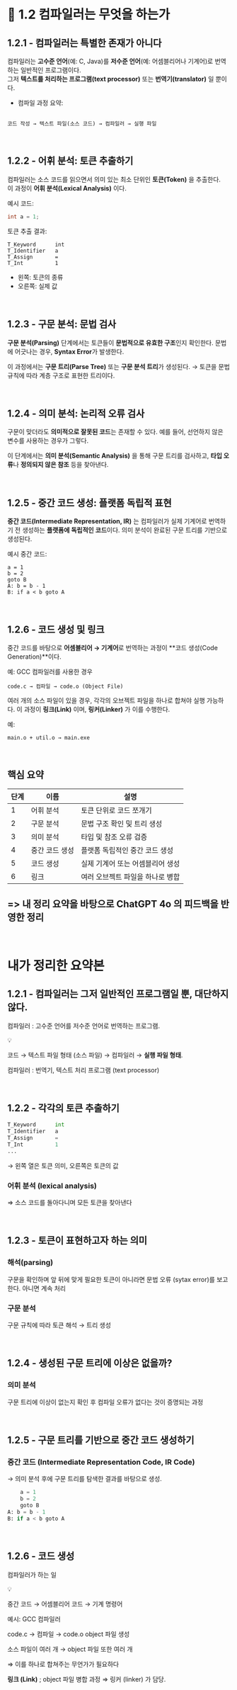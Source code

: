 
# 📘 1.2 컴파일러는 무엇을 하는가

## 1.2.1 - 컴파일러는 특별한 존재가 아니다

컴파일러는 **고수준 언어**(예: C, Java)를 **저수준 언어**(예: 어셈블리어나 기계어)로 번역하는 일반적인 프로그램이다.  
그저 **텍스트를 처리하는 프로그램(text processor)** 또는 **번역기(translator)** 일 뿐이다.

- 컴파일 과정 요약:

```

코드 작성 → 텍스트 파일(소스 코드) → 컴파일러 → 실행 파일

````

<br>

## 1.2.2 - 어휘 분석: 토큰 추출하기

컴파일러는 소스 코드를 읽으면서 의미 있는 최소 단위인 **토큰(Token)** 을 추출한다.  
이 과정이 **어휘 분석(Lexical Analysis)** 이다.

예시 코드:
```c
int a = 1;
````

토큰 추출 결과:

```
T_Keyword      int  
T_Identifier   a  
T_Assign       =  
T_Int          1  
```

* 왼쪽: 토큰의 종류
* 오른쪽: 실제 값

<br>

## 1.2.3 - 구문 분석: 문법 검사

**구문 분석(Parsing)** 단계에서는 토큰들이 **문법적으로 유효한 구조**인지 확인한다.
문법에 어긋나는 경우, **Syntax Error**가 발생한다.

이 과정에서는 **구문 트리(Parse Tree)** 또는 **구문 분석 트리**가 생성된다.
→ 토큰을 문법 규칙에 따라 계층 구조로 표현한 트리이다.

<br>

## 1.2.4 - 의미 분석: 논리적 오류 검사

구문이 맞더라도 **의미적으로 잘못된 코드**는 존재할 수 있다.
예를 들어, 선언하지 않은 변수를 사용하는 경우가 그렇다.

이 단계에서는 **의미 분석(Semantic Analysis)** 을 통해 구문 트리를 검사하고, **타입 오류**나 **정의되지 않은 참조** 등을 찾아낸다.

<br>

## 1.2.5 - 중간 코드 생성: 플랫폼 독립적 표현

**중간 코드(Intermediate Representation, IR)** 는 컴파일러가 실제 기계어로 번역하기 전 생성하는 **플랫폼에 독립적인 코드**이다.
의미 분석이 완료된 구문 트리를 기반으로 생성된다.

예시 중간 코드:

```
a = 1  
b = 2  
goto B  
A: b = b - 1  
B: if a < b goto A
```

<br>

## 1.2.6 - 코드 생성 및 링크

중간 코드를 바탕으로 **어셈블리어 → 기계어**로 번역하는 과정이 \*\*코드 생성(Code Generation)\*\*이다.

예: GCC 컴파일러를 사용한 경우

```
code.c → 컴파일 → code.o (Object File)
```

여러 개의 소스 파일이 있을 경우, 각각의 오브젝트 파일을 하나로 합쳐야 실행 가능하다.
이 과정이 **링크(Link)** 이며, **링커(Linker)** 가 이를 수행한다.

예:

```
main.o + util.o → main.exe
```

<br>

## 핵심 요약

| 단계 | 이름       | 설명                 |
| -- | -------- | ------------------ |
| 1  | 어휘 분석    | 토큰 단위로 코드 쪼개기      |
| 2  | 구문 분석    | 문법 구조 확인 및 트리 생성   |
| 3  | 의미 분석    | 타입 및 참조 오류 검증      |
| 4  | 중간 코드 생성 | 플랫폼 독립적인 중간 코드 생성  |
| 5  | 코드 생성    | 실제 기계어 또는 어셈블리어 생성 |
| 6  | 링크       | 여러 오브젝트 파일을 하나로 병합 |


=> 내 정리 요약을 바탕으로 ChatGPT 4o 의 피드백을 반영한 정리
---
<br>


# 내가 정리한 요약본
## 1.2.1 - 컴파일러는 그저 일반적인 프로그램일 뿐, 대단하지 않다.

컴파일러 : 고수준 언어를 저수준 언어로 번역하는 프로그램.

<aside>
💡

코드 → 텍스트 파일 형태 (소스 파일) → 컴파일러 → **실행 파일 형태**.

</aside>

컴파일러 : 번역기, 텍스트 처리 프로그램 (text processor) 

<br>

## 1.2.2 - 각각의 토큰 추출하기

```python
T_Keyword      int
T_Identifier   a
T_Assign       =
T_Int          1
...
```

→ 왼쪽 열은 토큰 의미, 오른쪽은 토큰의 값

### **어휘 분석 (lexical analysis)**

⇒ 소스 코드를 돌아다니며 모든 토큰을 찾아낸다

<br> 

## 1.2.3 - 토큰이 표현하고자 하는 의미

### 해석(parsing)

구문을 확인하며 앞 뒤에 맞게 필요한 토큰이 아니라면 문법 오류 (sytax error)를 보고한다. 아니면 계속 처리 

### 구문 분석

구문 규칙에 따라 토큰 해석 → 트리 생성

<br> 

## 1.2.4 - 생성된 구문 트리에 이상은 없을까?

### 의미 분석

구문 트리에 이상이 없는지 확인 후 컴파일 오류가 없다는 것이 증명되는 과정

<br> 

## 1.2.5 - 구문 트리를 기반으로 중간 코드 생성하기

### 중간 코드 (Intermediate Representation Code, IR Code)

→ 의미 분석 후에 구문 트리를 탐색한 결과를 바탕으로 생성.

```python
	a = 1
	b = 2
	goto B
A: b = b - 1
B: if a < b goto A
```

<br> 

## 1.2.6 - 코드 생성

컴파일러가 하는 일

<aside>
💡

중간 코드 → 어셈블리어 코드 → 기계 명령어

</aside>

예시: GCC 컴파일러

code.c → 컴파일 → code.o object 파일 생성

소스 파일이 여러 개 → object 파일 또한 여러 개

⇒ 이를 하나로 합쳐주는 무언가가 필요하다

**링크 (Link)** ; object 파일 병합 과정 ⇒ 링커 (linker) 가 담당.
